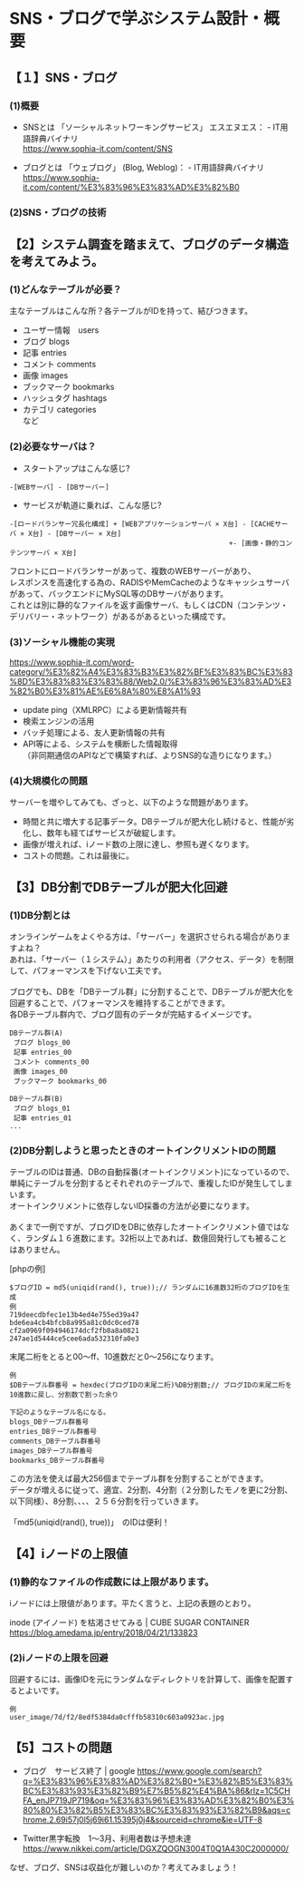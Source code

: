 # SNS・ブログで学ぶシステム設計・概要

## 【１】SNS・ブログ

### (1)概要

* SNSとは 「ソーシャルネットワーキングサービス」 エスエヌエス： - IT用語辞典バイナリ
<br>https://www.sophia-it.com/content/SNS

* ブログとは 「ウェブログ」 (Blog, Weblog)： - IT用語辞典バイナリ
<br>https://www.sophia-it.com/content/%E3%83%96%E3%83%AD%E3%82%B0

### (2)SNS・ブログの技術


## 【2】システム調査を踏まえて、ブログのデータ構造を考えてみよう。

### (1)どんなテーブルが必要？
主なテーブルはこんな所？各テーブルがIDを持って、結びつきます。
* ユーザー情報　users
* ブログ blogs
* 記事 entries
* コメント comments
* 画像 images
* ブックマーク bookmarks
* ハッシュタグ hashtags
* カテゴリ categories
<br>など

### (2)必要なサーバは？

* スタートアップはこんな感じ?<br>
```
-[WEBサーバ] - [DBサーバー]
```

* サービスが軌道に乗れば、こんな感じ?<br>
```
-[ロードバランサー冗長化構成] + [WEBアプリケーションサーバ × X台] - [CACHEサーバ × X台] - [DBサーバー × X台]
　　 　　　　　　　　　　　　　　　　　　　　　　　          　+- [画像・静的コンテンツサーバ × X台]
```
フロントにロードバランサーがあって、複数のWEBサーバーがあり、<br>
レスポンスを高速化する為の、RADISやMemCacheのようなキャッシュサーバがあって、バックエンドにMySQL等のDBサーバがあります。<br>
これとは別に静的なファイルを返す画像サーバ、もしくはCDN（コンテンツ・デリバリー・ネットワーク）があるがあるといった構成です。<br>

### (3)ソーシャル機能の実現
https://www.sophia-it.com/word-category/%E3%82%A4%E3%83%B3%E3%82%BF%E3%83%BC%E3%83%8D%E3%83%83%E3%83%88/Web2.0/%E3%83%96%E3%83%AD%E3%82%B0%E3%81%AE%E6%8A%80%E8%A1%93

* update ping（XMLRPC）による更新情報共有
* 検索エンジンの活用
* バッチ処理による、友人更新情報の共有
* API等による、システムを横断した情報取得
<br>（非同期通信のAPIなどで構築すれば、よりSNS的な造りになります。）

### (4)大規模化の問題
サーバーを増やしてみても、ざっと、以下のような問題があります。
* 時間と共に増大する記事データ。DBテーブルが肥大化し続けると、性能が劣化し、数年も経てばサービスが破綻します。
* 画像が増えれば、iノード数の上限に達し、参照も遅くなります。
* コストの問題。これは最後に。

## 【3】DB分割でDBテーブルが肥大化回避

### (1)DB分割とは
オンラインゲームをよくやる方は、「サーバー」を選択させられる場合がありますよね？<br>
あれは、「サーバー（１システム）」あたりの利用者（アクセス、データ）を制限して、パフォーマンスを下げない工夫です。<br>
<br>
ブログでも、DBを「DBテーブル群」に分割することで、DBテーブルが肥大化を回避することで、パフォーマンスを維持することができます。<br>
各DBテーブル群内で、ブログ固有のデータが完結するイメージです。<br>
```
DBテーブル群(A)
 ブログ blogs_00
 記事 entries_00
 コメント comments_00
 画像 images_00
 ブックマーク bookmarks_00

DBテーブル群(B)
 ブログ blogs_01
 記事 entries_01
...
```

### (2)DB分割しようと思ったときのオートインクリメントIDの問題
テーブルのIDは普通、DBの自動採番(オートインクリメント)になっているので、単純にテーブルを分割するとそれぞれのテーブルで、重複したIDが発生してしまいます。<br>
オートインクリメントに依存しないID採番の方法が必要になります。<br>
<br>
あくまで一例ですが、ブログIDをDBに依存したオートインクリメント値ではなく、ランダム１６進数にます。32桁以上であれば、数億回発行しても被ることはありません。<br>

[phpの例]
```
$ブログID = md5(uniqid(rand(), true));// ランダムに16進数32桁のブログIDを生成
例
719deecdbfec1e13b4ed4e755ed39a47
bde6ea4cb4bfcb8a995a81c0dc0ced78
cf2a0969f094946174dcf2fb8a8a0821
247ae1d5444ce5cee6ada532310fa0e3
```
末尾二桁をとると00〜ff、10進数だと0〜256になります。<br>
```
例
$DBテーブル群番号 = hexdec(ブログIDの末尾二桁)%DB分割数;// ブログIDの末尾二桁を10進数に戻し、分割数で割った余り

下記のようなテーブル名になる。
blogs_DBテーブル群番号
entries_DBテーブル群番号
comments_DBテーブル群番号
images_DBテーブル群番号
bookmarks_DBテーブル群番号
```
この方法を使えば最大256個までテーブル群を分割することができます。<br>
データが増えるに従って、適宜、2分割、4分割（２分割したモノを更に2分割、以下同様）、8分割、、、、２５６分割を行っていきます。　<br>
<br>
「md5(uniqid(rand(), true))」　のIDは便利！<br> 
 
## 【4】iノードの上限値

### (1)静的なファイルの作成数には上限があります。
iノードには上限値があります。平たく言うと、上記の表題のとおり。

inode (アイノード) を枯渇させてみる | CUBE SUGAR CONTAINER<br>
https://blog.amedama.jp/entry/2018/04/21/133823

### (2)iノードの上限を回避

回避するには、画像IDを元にランダムなディレクトリを計算して、画像を配置するとよいです。<br>
```
例
user_image/7d/f2/8edf5384da0cfffb58310c603a0923ac.jpg
```

## 【5】コストの問題

* ブログ　サービス終了 | google
https://www.google.com/search?q=%E3%83%96%E3%83%AD%E3%82%B0+%E3%82%B5%E3%83%BC%E3%83%93%E3%82%B9%E7%B5%82%E4%BA%86&rlz=1C5CHFA_enJP719JP719&oq=%E3%83%96%E3%83%AD%E3%82%B0%E3%80%80%E3%82%B5%E3%83%BC%E3%83%93%E3%82%B9&aqs=chrome.2.69i57j0l5j69i61.15395j0j4&sourceid=chrome&ie=UTF-8

* Twitter黒字転換　1～3月、利用者数は予想未達<br>
https://www.nikkei.com/article/DGXZQOGN3004T0Q1A430C2000000/

なぜ、ブログ、SNSは収益化が難しいのか？考えてみましょう！
